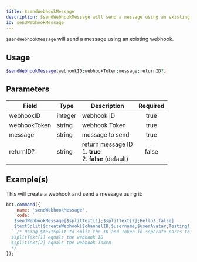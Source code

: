 ```yaml
---
title: $sendWebhookMessage
description: $sendWebhookMessage will send a message using an existing webhook.
id: sendWebhookMessage
---
```


`$sendWebhookMessage` will send a message using an existing webhook.

## Usage

```php
$sendWebhookMessage[webhookID;webhookToken;message;returnID?]
```

## Parameters

| Field        | Type    | Description                                                         | Required |
|--------------|---------|---------------------------------------------------------------------|:--------:|
| webhookID    | integer | webhook ID                                                          |   true   |
| webhookToken | string  | webhook Token                                                       |   true   |
| message      | string  | message to send                                                     |   true   |
| returnID?    | string  | return message ID  <br /> 1. **true** <br /> 2. **false** (default) |  false   |

## Example(s)

This will create a webhook and send a message using it:

```javascript
bot.command({
    name: 'sendWebhookMessage',
    code: `
   $sendWebhookMessage[$splitText[1];$splitText[2];Hello!;false]
   $textSplit[$createWebhook[$channelID;$username;$userAvatar;Testing!;,];,]
  ` /* Using $textSplit to split the ID and Token in separate parts to use it in sendWebhookMessage
  $splitText[1] equals the webhook ID 
  $splitText[2] equals the webhook Token
  */
});
```